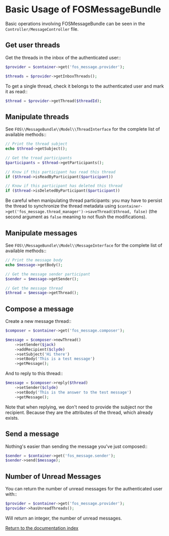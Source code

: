 Basic Usage of FOSMessageBundle
===============================

Basic operations involving FOSMessageBundle can be seen in the
`Controller/MessageController` file.

Get user threads
----------------

Get the threads in the inbox of the authenticated user::

```php
$provider = $container->get('fos_message.provider');

$threads = $provider->getInboxThreads();
```

To get a single thread, check it belongs to the authenticated user and mark it as read::

```php
$thread = $provider->getThread($threadId);
```

Manipulate threads
------------------

See `FOS\\MessageBundle\\Model\\ThreadInterface` for the complete list of available methods::

```php
// Print the thread subject
echo $thread->getSubject();

// Get the tread participants
$participants = $thread->getParticipants();

// Know if this participant has read this thread
if ($thread->isReadByParticipant($participant))

// Know if this participant has deleted this thread
if ($thread->isDeletedByParticipant($participant))
```

Be careful when manipulating thread participants: you may have to persist the thread to synchronize
the thread metadata using `$container->get('fos_message.thread_manager')->saveThread($thread, false)`
(the second argument as `false` meaning to not flush the modifications).

Manipulate messages
-------------------

See ``FOS\\MessageBundle\\Model\\MessageInterface`` for the complete list of available methods::

```php
// Print the message body
echo $message->getBody();

// Get the message sender participant
$sender = $message->getSender();

// Get the message thread
$thread = $message->getThread();
```

Compose a message
--------------

Create a new message thread::

```php
$composer = $container->get('fos_message.composer');

$message = $composer->newThread()
    ->setSender($jack)
    ->addRecipient($clyde)
    ->setSubject('Hi there')
    ->setBody('This is a test message')
    ->getMessage();
```

And to reply to this thread::

```php
$message = $composer->reply($thread)
    ->setSender($clyde)
    ->setBody('This is the answer to the test message')
    ->getMessage();
```

Note that when replying, we don't need to provide the subject nor the recipient.
Because they are the attributes of the thread, which already exists.

Send a message
--------------

Nothing's easier than sending the message you've just composed::

```php
$sender = $container->get('fos_message.sender');
$sender->send($message);
```

Number of Unread Messages
-------------------------

You can return the number of unread messages for the authenticated user with::

```php
$provider = $container->get('fos_message.provider');
$provider->hasUnreadThreads();
```

Will return an integer, the number of unread messages.

[Return to the documentation index](00-index.md)
